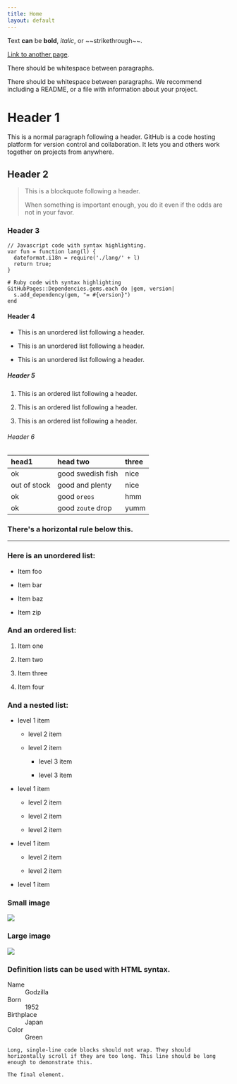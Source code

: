 ```yaml
---
title: Home
layout: default
---
```


Text **can** be **bold**, *italic*, or \~\~strikethrough\~\~.

[Link to another page](another-page).

There should be whitespace between paragraphs.

There should be whitespace between paragraphs. We recommend including a README, or a file with information about your project.

# Header 1

This is a normal paragraph following a header. GitHub is a code hosting platform for version control and collaboration. It lets you and others work together on projects from anywhere.

## Header 2

> This is a blockquote following a header.
>
> When something is important enough, you do it even if the odds are not in your favor.

### Header 3

    // Javascript code with syntax highlighting.
    var fun = function lang(l) {
      dateformat.i18n = require('./lang/' + l)
      return true;
    }

    # Ruby code with syntax highlighting
    GitHubPages::Dependencies.gems.each do |gem, version|
      s.add_dependency(gem, "= #{version}")
    end

#### Header 4

* This is an unordered list following a header.

* This is an unordered list following a header.

* This is an unordered list following a header.

##### Header 5

1. This is an ordered list following a header.

2. This is an ordered list following a header.

3. This is an ordered list following a header.

###### Header 6

| head1        | head two          | three |
|:-------------|:------------------|:------|
| ok           | good swedish fish | nice  |
| out of stock | good and plenty   | nice  |
| ok           | good `oreos`      | hmm   |
| ok           | good `zoute` drop | yumm  |

### There's a horizontal rule below this.

---

### Here is an unordered list:

* Item foo

* Item bar

* Item baz

* Item zip

### And an ordered list:

1. Item one

2. Item two

3. Item three

4. Item four

### And a nested list:

* level 1 item

  * level 2 item

  * level 2 item

    * level 3 item

    * level 3 item

* level 1 item

  * level 2 item

  * level 2 item

  * level 2 item

* level 1 item

  * level 2 item

  * level 2 item

* level 1 item

### Small image

![](https://assets-cdn.github.com/images/icons/emoji/octocat.png)

### Large image

![](https://guides.github.com/activities/hello-world/branching.png)

### Definition lists can be used with HTML syntax.

<dl>
<dt>Name</dt>
<dd>Godzilla</dd>
<dt>Born</dt>
<dd>1952</dd>
<dt>Birthplace</dt>
<dd>Japan</dd>
<dt>Color</dt>
<dd>Green</dd>
</dl>

    Long, single-line code blocks should not wrap. They should horizontally scroll if they are too long. This line should be long enough to demonstrate this.

    The final element.
